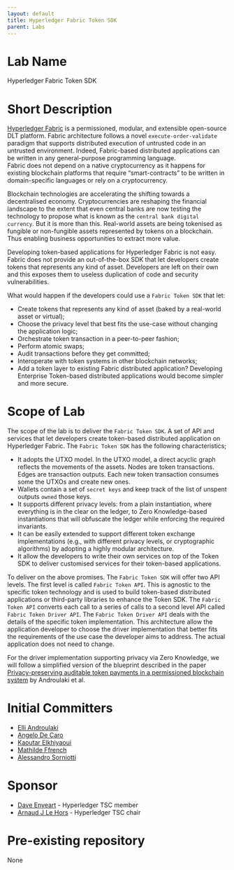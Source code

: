 ```yaml
---
layout: default
title: Hyperledger Fabric Token SDK
parent: Labs
---
```

# Lab Name

Hyperledger Fabric Token SDK

# Short Description

[Hyperledger Fabric]('https://www.hyperledger.org/use/fabric') is a permissioned, modular, and extensible open-source DLT platform. Fabric architecture follows a novel `execute-order-validate` paradigm that supports distributed execution of untrusted code in an untrusted environment. Indeed, Fabric-based distributed applications can be written in any general-purpose programming language.  
Fabric does not depend on a native cryptocurrency as it happens for existing blockchain platforms that require “smart-contracts” to be written in domain-specific languages or rely on a cryptocurrency.

Blockchain technologies are accelerating the shifting towards a decentralised economy. Cryptocurrencies are reshaping the financial landscape to the extent that even central banks are now testing the technology to propose what is known as the `central bank digital currency`. But it is more than this. Real-world assets are being tokenised as fungible or non-fungible assets represented by tokens on a blockchain. Thus enabling business opportunities to extract more value.

Developing token-based applications for Hyperledger Fabric is not easy. Fabric does not provide an out-of-the-box SDK that let developers create tokens that represents any kind of asset. Developers are left on their own and this exposes them to useless duplication of code and security vulnerabilities.

What would happen if the developers could use a `Fabric Token SDK` that let:
- Create tokens that represents any kind of asset (baked by a real-world asset or virtual);
- Choose the privacy level that best fits the use-case without changing the application logic;
- Orchestrate token transaction in a peer-to-peer fashion;
- Perform atomic swaps;
- Audit transactions before they get committed;
- Interoperate with token systems in other blockchain networks;
- Add a token layer to existing Fabric distributed application?
Developing Enterprise Token-based distributed applications would become simpler and more secure.

# Scope of Lab

The scope of the lab is to deliver the `Fabric Token SDK`. A set of API and services that let developers create token-based distributed application on Hyperledger Fabric.
The `Fabric Token SDK` has the following characteristics;
- It adopts the UTXO model. In the UTXO model, a direct acyclic graph reflects the movements of the assets. Nodes are token transactions. Edges are transaction outputs. Each new token transaction consumes some the UTXOs and create new ones.
- Wallets contain a set of `secret keys` and keep track of the list of unspent outputs `owned` those keys.
- It supports different privacy levels: from a plain instantiation, where everything is in the clear on the ledger, to Zero Knowledge-based instantiations that will obfuscate the ledger while enforcing the required invariants.
- It can be easily extended to support different token exchange implementations (e.g., with different privacy levels, or cryptographic algorithms) by adopting a highly modular architecture.
- It allow the developers to write their own services on top of the Token SDK to deliver customised services for their token-based applications.

To deliver on the above promises. The `Fabric Token SDK` will offer two API levels. The first level is called `Fabric Token API`. This is agnostic to the specific token technology and is used to build token-based distributed applications or third-party libraries to enhance the Token SDK. The `Fabric Token API` converts each call to a series of calls to a second level API called `Fabric Token Driver API`. The `Fabric Token Driver API` deals with the details of the specific token implementation. This architecture allow the application developer to choose the driver implementation that better fits the requirements of the use case the developer aims to address. The actual application does not need to change.

For the driver implementation supporting privacy via Zero Knowledge, we will follow a simplified version of the blueprint described in the paper [Privacy-preserving auditable token payments in a permissioned blockchain system]('https://eprint.iacr.org/2019/1058.pdf') by Androulaki et al.

# Initial Committers

- [Elli Androulaki](https://github.com/elli-androulaki)
- [Angelo De Caro](https://github.com/adecaro)
- [Kaoutar Elkhiyaoui](https://github.com/KElkhiyaoui)
- [Mathilde Ffrench](https://github.com/mffrench)
- [Alessandro Sorniotti](https://github.com/ale-linux)

# Sponsor

- [Dave Enyeart](https://github.com/denyeart) - Hyperledger TSC member
- [Arnaud J Le Hors](https://github.com/lehors) - Hyperledger TSC chair

# Pre-existing repository

None
